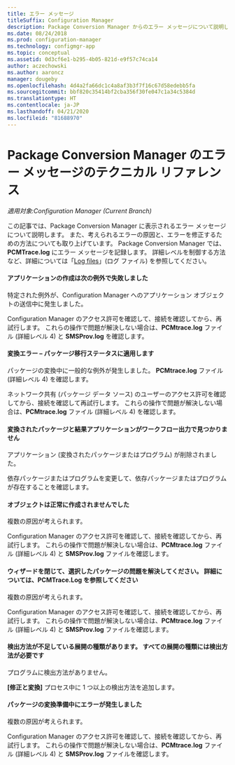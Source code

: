 ```yaml
---
title: エラー メッセージ
titleSuffix: Configuration Manager
description: Package Conversion Manager からのエラー メッセージについて説明します。
ms.date: 08/24/2018
ms.prod: configuration-manager
ms.technology: configmgr-app
ms.topic: conceptual
ms.assetid: 0d3cf6e1-b295-4b05-821d-e9f57c74ca14
author: aczechowski
ms.author: aaroncz
manager: dougeby
ms.openlocfilehash: 4d4a2fa66dc1c4a8af3b3f7f16c67d58edebb5fa
ms.sourcegitcommit: bbf820c35414bf2cba356f30fe047c1a34c5384d
ms.translationtype: HT
ms.contentlocale: ja-JP
ms.lasthandoff: 04/21/2020
ms.locfileid: "81688970"
---
```

# <a name="technical-reference-for-package-conversion-manager-error-messages"></a>Package Conversion Manager のエラー メッセージのテクニカル リファレンス

*適用対象:Configuration Manager (Current Branch)*

<!--1357861-->

この記事では、Package Conversion Manager に表示されるエラー メッセージについて説明します。 また、考えられるエラーの原因と、エラーを修正するための方法についても取り上げています。 Package Conversion Manager では、**PCMTrace.log** にエラー メッセージを記録します。 詳細レベルを制御する方法など、詳細については「[Log files](troubleshoot-pcm.md#log-files)」(ログ ファイル) を参照してください。


#### <a name="application-creation-failed-with-the-following-exception"></a>アプリケーションの作成は次の例外で失敗しました

特定された例外が、Configuration Manager へのアプリケーション オブジェクトの送信中に発生しました。

Configuration Manager のアクセス許可を確認して、接続を確認してから、再試行します。 これらの操作で問題が解決しない場合は、**PCMtrace.log** ファイル (詳細レベル 4) と **SMSProv.log** を確認します。


#### <a name="conversion-error--applies-to-a-package-transform-status"></a>変換エラー – パッケージ移行ステータスに適用します

パッケージの変換中に一般的な例外が発生しました。 **PCMtrace.log** ファイル (詳細レベル 4) を確認します。

ネットワーク共有 (パッケージ データ ソース) のユーザーのアクセス許可を確認してから、接続を確認して再試行します。 これらの操作で問題が解決しない場合は、**PCMtrace.log** ファイル (詳細レベル 4) を確認します。


#### <a name="did-not-find-a-converted-package-and-its-resultant-application-in-the-workflow-outputs"></a>変換されたパッケージと結果アプリケーションがワークフロー出力で見つかりません
アプリケーション (変換されたパッケージまたはプログラム) が削除されました。

依存パッケージまたはプログラムを変更して、依存パッケージまたはプログラムが存在することを確認します。


#### <a name="objects-were-not-created-successfully"></a>オブジェクトは正常に作成されませんでした
複数の原因が考えられます。

Configuration Manager のアクセス許可を確認して、接続を確認してから、再試行します。 これらの操作で問題が解決しない場合は、**PCMtrace.log** ファイル (詳細レベル 4) と **SMSProv.log** ファイルを確認します。


#### <a name="please-close-the-wizard-and-resolve-any-issues-with-the-selected-package-see-pcmtracelog-for-more-details"></a>ウィザードを閉じて、選択したパッケージの問題を解決してください。 詳細については、PCMTrace.Log を参照してください
複数の原因が考えられます。

Configuration Manager のアクセス許可を確認して、接続を確認してから、再試行します。 これらの操作で問題が解決しない場合は、**PCMtrace.log** ファイル (詳細レベル 4) と **SMSProv.log** ファイルを確認します。


#### <a name="some-deployment-types-are-missing-detection-methods-all-deployment-types-must-have-detection-methods"></a>検出方法が不足している展開の種類があります。 すべての展開の種類には検出方法が必要です
プログラムに検出方法がありません。

**[修正と変換]** プロセス中に 1 つ以上の検出方法を追加します。


#### <a name="there-was-an-error-preparing-the-package-for-conversion"></a>パッケージの変換準備中にエラーが発生しました
複数の原因が考えられます。

Configuration Manager のアクセス許可を確認して、接続を確認してから、再試行します。 これらの操作で問題が解決しない場合は、**PCMtrace.log** ファイル (詳細レベル 4) と **SMSProv.log** ファイルを確認します。



